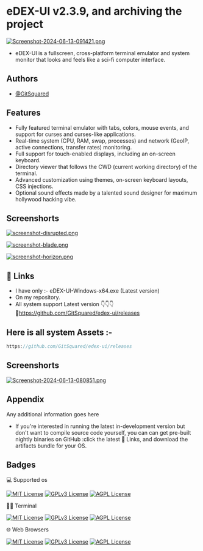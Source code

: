 
# eDEX-UI v2.3.9, and archiving the project



[![Screenshot-2024-06-13-091421.png](https://i.postimg.cc/HWFYywp5/Screenshot-2024-06-13-091421.png)](https://postimg.cc/grqb96Lk)

- eDEX-UI is a fullscreen, cross-platform terminal emulator and system monitor that looks and feels like a sci-fi computer interface.
## Authors

- [@GitSquared](https://github.com/GitSquared)


## Features

- Fully featured terminal emulator with tabs, colors, mouse events, and support for curses and curses-like applications.
- Real-time system (CPU, RAM, swap, processes) and network (GeoIP, active connections, transfer rates) monitoring.
- Full support for touch-enabled displays, including an on-screen keyboard.
- Directory viewer that follows the CWD (current working directory) of the terminal.
- Advanced customization using themes, on-screen keyboard layouts, CSS injections.
- Optional sound effects made by a talented sound designer for maximum hollywood hacking vibe.

## Screenshorts
[![screenshot-disrupted.png](https://i.postimg.cc/3xWNcRzh/screenshot-disrupted.png)](https://postimg.cc/G4wbBccg)


[![screenshot-blade.png](https://i.postimg.cc/QMwfTFZd/screenshot-blade.png)](https://postimg.cc/FfbbtsKM)


[![screenshot-horizon.png](https://i.postimg.cc/CxtGv9Pv/screenshot-horizon.png)](https://postimg.cc/pmf5rct8)


## 🔗 Links

- I have only :- eDEX-UI-Windows-x64.exe (Latest version) 
- On my repository.
- All system support Latest version 👇👇👇
🔗https://github.com/GitSquared/edex-ui/releases


## Here is all system Assets :-



```javascript
https://github.com/GitSquared/edex-ui/releases
```



## Screenshorts
[![Screenshot-2024-06-13-080851.png](https://i.postimg.cc/MpDhHnJQ/Screenshot-2024-06-13-080851.png)](https://postimg.cc/K119svzG)
## Appendix

Any additional information goes here

- If you're interested in running the latest in-development version but don't want to compile source code yourself, you can can get pre-built nightly binaries on GitHub  :click the latest 🔗 Links, and download the artifacts bundle for your OS.

## Badges

💻 Supported os

[![MIT License](https://img.shields.io/badge/Windows-0078D6?style=for-the-badge&logo=windows&logoColor=white)](https://choosealicense.com/licenses/mit/)
[![GPLv3 License](https://img.shields.io/badge/mac%20os-000000?style=for-the-badge&logo=apple&logoColor=white)](https://opensource.org/licenses/)
[![AGPL License](https://img.shields.io/badge/Linux-FCC624?style=for-the-badge&logo=linux&logoColor=black)](http://www.gnu.org/licenses/agpl-3.0)

👨‍💻 Terminal

[![MIT License](https://img.shields.io/badge/powershell-5391FE?style=for-the-badge&logo=powershell&logoColor=white)](https://choosealicense.com/licenses/mit/)
[![GPLv3 License](https://img.shields.io/badge/Kali_Linux-557C94?style=for-the-badge&logo=kali-linux&logoColor=white)](https://opensource.org/licenses/)
[![AGPL License](https://img.shields.io/badge/GIT-E44C30?style=for-the-badge&logo=git&logoColor=white)](http://www.gnu.org/licenses/agpl-3.0)

🌐 Web Browsers

[![MIT License](https://img.shields.io/badge/Firefox_Browser-FF7139?style=for-the-badge&logo=Firefox-Browser&logoColor=white)](https://choosealicense.com/licenses/mit/)
[![GPLv3 License](https://img.shields.io/badge/Google_chrome-4285F4?style=for-the-badge&logo=Google-chrome&logoColor=white)](https://opensource.org/licenses/)
[![AGPL License](https://img.shields.io/badge/Brave-FF1B2D?style=for-the-badge&logo=Brave&logoColor=white)](http://www.gnu.org/licenses/agpl-3.0)




